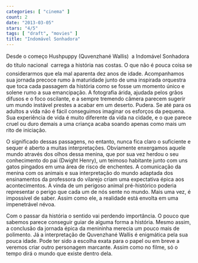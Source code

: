 ```yaml
---
categories: [ "cinema" ]
count: 2
date: "2013-03-05"
stars: "4/5"
tags: [ "draft", "movies" ]
title: "Indomável Sonhadora"
---
```

Desde o começo Hushpuppy (Quvenzhané Wallis)  a Indomável Sonhadora
do título nacional  carrega a história nas costas. O que não
é pouca coisa se considerarmos que ela mal aparenta dez anos de
idade. Acompanhamos sua jornada precoce rumo à maturidade junto de
uma inspirada orquestra que toca cada passagem da história como se
fosse um momento único e solene rumo a sua emancipação. A fotografia
árida, ajudada pelos grãos difusos e o foco oscilante, e a sempre
tremendo câmera parecem sugerir um mundo instável prestes a acabar
em um deserto. Pudera. Se até para os adultos a vida não é fácil
conseguimos imaginar os esforços da pequena. Sua experiência de vida
é muito diferente da vida na cidade, e o que parece cruel ou duro demais
a uma criança acaba soando apenas como mais um rito de iniciação.

O significado dessas passagens, no entanto, nunca fica claro o suficiente
e sequer é aberto a muitas interpretações. Obviamente enxergamos
aquele mundo através dos olhos dessa menina, que por sua vez herdou o
seu conhecimento do pai (Dwight Henry), um teimoso habitante junto com
uns gatos pingados em uma área de risco de enchentes. A comunicação
da menina com os animais e sua interpretação do mundo adaptada dos
ensinamentos da professora do vilarejo criam uma expectativa épica aos
acontecimentos. A vinda de um perigoso animal pré-histórico poderia
representar o perigo que cada um de nós sente no mundo. Mais uma vez,
é impossível de saber. Assim como ele, a realidade está envolta em
uma impenetrável névoa.

Com o passar da história o sentido vai perdendo importância. O pouco
que sabemos parece conseguir guiar de alguma forma a história. Mesmo
assim, a conclusão da jornada épica da menininha merecia um pouco mais
de polimento. Já a interpretação de Quvenzhané Wallis é enigmática
pela sua pouca idade. Pode ter sido a escolha exata para o papel ou em
breve a veremos criar outro personagem marcante. Assim como no filme,
só o tempo dirá o mundo que existe dentro dela.

